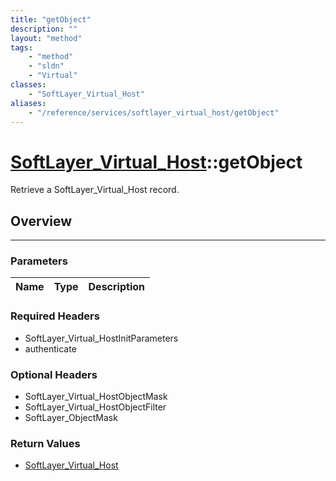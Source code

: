```yaml
---
title: "getObject"
description: ""
layout: "method"
tags:
    - "method"
    - "sldn"
    - "Virtual"
classes:
    - "SoftLayer_Virtual_Host"
aliases:
    - "/reference/services/softlayer_virtual_host/getObject"
---
```

# [SoftLayer_Virtual_Host](/reference/services/SoftLayer_Virtual_Host)::getObject

Retrieve a SoftLayer_Virtual_Host record.


## Overview 


-----

### Parameters 
|Name | Type | Description |
| --- | --- | --- |


### Required Headers
* SoftLayer_Virtual_HostInitParameters
* authenticate


### Optional Headers
* SoftLayer_Virtual_HostObjectMask
* SoftLayer_Virtual_HostObjectFilter
* SoftLayer_ObjectMask

### Return Values
* <a href='/reference/datatypes/SoftLayer_Virtual_Host'>SoftLayer_Virtual_Host </a>




